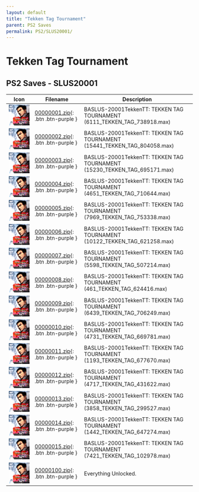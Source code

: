 ```yaml
---
layout: default
title: "Tekken Tag Tournament"
parent: PS2 Saves
permalink: PS2/SLUS20001/
---
```

# Tekken Tag Tournament

## PS2 Saves - SLUS20001

| Icon | Filename | Description |
|------|----------|-------------|
| ![Tekken Tag Tournament](icon0.png) | [00000001.zip](00000001.zip){: .btn .btn-purple } | BASLUS-20001TekkenTT: TEKKEN TAG TOURNAMENT (6111_TEKKEN_TAG_738918.max) |
| ![Tekken Tag Tournament](icon0.png) | [00000002.zip](00000002.zip){: .btn .btn-purple } | BASLUS-20001TekkenTT: TEKKEN TAG TOURNAMENT (15441_TEKKEN_TAG_804058.max) |
| ![Tekken Tag Tournament](icon0.png) | [00000003.zip](00000003.zip){: .btn .btn-purple } | BASLUS-20001TekkenTT: TEKKEN TAG TOURNAMENT (15230_TEKKEN_TAG_695171.max) |
| ![Tekken Tag Tournament](icon0.png) | [00000004.zip](00000004.zip){: .btn .btn-purple } | BASLUS-20001TekkenTT: TEKKEN TAG TOURNAMENT (4651_TEKKEN_TAG_710644.max) |
| ![Tekken Tag Tournament](icon0.png) | [00000005.zip](00000005.zip){: .btn .btn-purple } | BASLUS-20001TekkenTT: TEKKEN TAG TOURNAMENT (7969_TEKKEN_TAG_753338.max) |
| ![Tekken Tag Tournament](icon0.png) | [00000006.zip](00000006.zip){: .btn .btn-purple } | BASLUS-20001TekkenTT: TEKKEN TAG TOURNAMENT (10122_TEKKEN_TAG_621258.max) |
| ![Tekken Tag Tournament](icon0.png) | [00000007.zip](00000007.zip){: .btn .btn-purple } | BASLUS-20001TekkenTT: TEKKEN TAG TOURNAMENT (5598_TEKKEN_TAG_507214.max) |
| ![Tekken Tag Tournament](icon0.png) | [00000008.zip](00000008.zip){: .btn .btn-purple } | BASLUS-20001TekkenTT: TEKKEN TAG TOURNAMENT (461_TEKKEN_TAG_624416.max) |
| ![Tekken Tag Tournament](icon0.png) | [00000009.zip](00000009.zip){: .btn .btn-purple } | BASLUS-20001TekkenTT: TEKKEN TAG TOURNAMENT (6439_TEKKEN_TAG_706249.max) |
| ![Tekken Tag Tournament](icon0.png) | [00000010.zip](00000010.zip){: .btn .btn-purple } | BASLUS-20001TekkenTT: TEKKEN TAG TOURNAMENT (4731_TEKKEN_TAG_669781.max) |
| ![Tekken Tag Tournament](icon0.png) | [00000011.zip](00000011.zip){: .btn .btn-purple } | BASLUS-20001TekkenTT: TEKKEN TAG TOURNAMENT (1193_TEKKEN_TAG_677670.max) |
| ![Tekken Tag Tournament](icon0.png) | [00000012.zip](00000012.zip){: .btn .btn-purple } | BASLUS-20001TekkenTT: TEKKEN TAG TOURNAMENT (4717_TEKKEN_TAG_431622.max) |
| ![Tekken Tag Tournament](icon0.png) | [00000013.zip](00000013.zip){: .btn .btn-purple } | BASLUS-20001TekkenTT: TEKKEN TAG TOURNAMENT (3858_TEKKEN_TAG_299527.max) |
| ![Tekken Tag Tournament](icon0.png) | [00000014.zip](00000014.zip){: .btn .btn-purple } | BASLUS-20001TekkenTT: TEKKEN TAG TOURNAMENT (1442_TEKKEN_TAG_647274.max) |
| ![Tekken Tag Tournament](icon0.png) | [00000015.zip](00000015.zip){: .btn .btn-purple } | BASLUS-20001TekkenTT: TEKKEN TAG TOURNAMENT (7421_TEKKEN_TAG_102978.max) |
| ![Tekken Tag Tournament](icon0.png) | [00000100.zip](00000100.zip){: .btn .btn-purple } | Everything Unlocked. |
